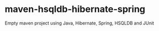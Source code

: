 maven-hsqldb-hibernate-spring
=============================

Empty maven project using Java, Hibernate, Spring, HSQLDB and JUnit